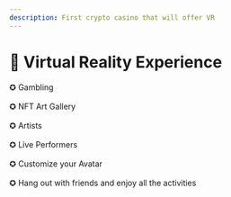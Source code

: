 ```yaml
---
description: First crypto casino that will offer VR
---
```


# 🔷 Virtual Reality Experience

✪ Gambling\
\
✪ NFT Art Gallery\
\
✪ Artists\
\
✪ Live Performers\
\
✪ Customize your Avatar\
\
✪ Hang out with friends and enjoy all the activities
